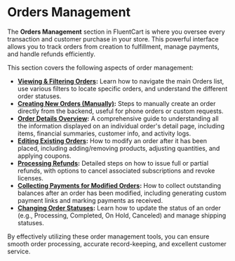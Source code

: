 # Orders Management

The **Orders Management** section in FluentCart is where you oversee every transaction and customer purchase in your store. This powerful interface allows you to track orders from creation to fulfillment, manage payments, and handle refunds efficiently.

This section covers the following aspects of order management:

* **[Viewing & Filtering Orders](/guide/store-management/orders-management/viewing-filtering-orders):** Learn how to navigate the main Orders list, use various filters to locate specific orders, and understand the different order statuses.
* **[Creating New Orders (Manually)](/guide/store-management/orders-management/creating-new-orders):** Steps to manually create an order directly from the backend, useful for phone orders or custom requests.
* **[Order Details Overview](/guide/store-management/orders-management/order-details-overview):** A comprehensive guide to understanding all the information displayed on an individual order's detail page, including items, financial summaries, customer info, and activity logs.
* **[Editing Existing Orders](/guide/store-management/orders-management/editing-existing-orders):** How to modify an order after it has been placed, including adding/removing products, adjusting quantities, and applying coupons.
* **[Processing Refunds](/guide/store-management/orders-management/processing-refunds):** Detailed steps on how to issue full or partial refunds, with options to cancel associated subscriptions and revoke licenses.
* **[Collecting Payments for Modified Orders](/guide/store-management/orders-management/collecting-payments-modified-orders):** How to collect outstanding balances after an order has been modified, including generating custom payment links and marking payments as received.
* **[Changing Order Statuses](/guide/store-management/orders-management/changing-order-statuses):** Learn how to update the status of an order (e.g., Processing, Completed, On Hold, Canceled) and manage shipping statuses.

By effectively utilizing these order management tools, you can ensure smooth order processing, accurate record-keeping, and excellent customer service. 
